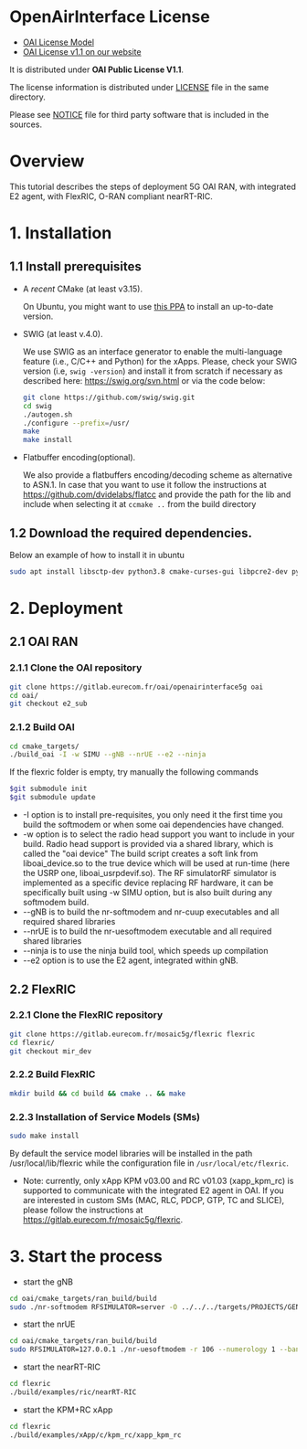 # OpenAirInterface License #

 *  [OAI License Model](http://www.openairinterface.org/?page_id=101)
 *  [OAI License v1.1 on our website](http://www.openairinterface.org/?page_id=698)

It is distributed under **OAI Public License V1.1**.

The license information is distributed under [LICENSE](LICENSE) file in the same directory.

Please see [NOTICE](NOTICE.md) file for third party software that is included in the sources.

# Overview

This tutorial describes the steps of deployment 5G OAI RAN, with integrated E2 agent, with FlexRIC, O-RAN compliant nearRT-RIC.

# 1. Installation

## 1.1 Install prerequisites

- A *recent* CMake (at least v3.15). 

  On Ubuntu, you might want to use [this PPA](https://apt.kitware.com/) to install an up-to-date version.

- SWIG (at least  v.4.0). 

  We use SWIG as an interface generator to enable the multi-language feature (i.e., C/C++ and Python) for the xApps. Please, check your SWIG version (i.e, `swig
  -version`) and install it from scratch if necessary as described here: https://swig.org/svn.html or via the code below: 
  
  ```bash
  git clone https://github.com/swig/swig.git
  cd swig
  ./autogen.sh
  ./configure --prefix=/usr/
  make
  make install
  ```

- Flatbuffer encoding(optional). 
  
  We also provide a flatbuffers encoding/decoding scheme as alternative to ASN.1. In case that you want to use it  follow the
  instructions at https://github.com/dvidelabs/flatcc and provide the path for the lib and include when selecting it at `ccmake ..` from the build directory 

## 1.2 Download the required dependencies. 

Below an example of how to install it in ubuntu
```bash
sudo apt install libsctp-dev python3.8 cmake-curses-gui libpcre2-dev python-dev
```

# 2. Deployment

## 2.1 OAI RAN

### 2.1.1 Clone the OAI repository
```bash
git clone https://gitlab.eurecom.fr/oai/openairinterface5g oai
cd oai/
git checkout e2_sub
```

### 2.1.2 Build OAI
```bash
cd cmake_targets/
./build_oai -I -w SIMU --gNB --nrUE --e2 --ninja
```
If the flexric folder is empty, try manually the following commands

```bash
$git submodule init
$git submodule update
```

 * -I option is to install pre-requisites, you only need it the first time you build the softmodem or when some oai dependencies have changed.
 * -w option is to select the radio head support you want to include in your build. Radio head support is provided via a shared library, which is called the "oai device" The build script creates a soft link from liboai_device.so to the true device which will be used at run-time (here the USRP one, liboai_usrpdevif.so). The RF simulatorRF simulator is implemented as a specific device replacing RF hardware, it can be specifically built using -w SIMU option, but is also built during any softmodem build.
 * --gNB is to build the nr-softmodem and nr-cuup executables and all required shared libraries
 * --nrUE is to build the nr-uesoftmodem executable and all required shared libraries
 * --ninja is to use the ninja build tool, which speeds up compilation
 * --e2 option is to use the E2 agent, integrated within gNB.

## 2.2 FlexRIC

### 2.2.1 Clone the FlexRIC repository
```bash
git clone https://gitlab.eurecom.fr/mosaic5g/flexric flexric
cd flexric/
git checkout mir_dev
```

### 2.2.2 Build FlexRIC
```bash
mkdir build && cd build && cmake .. && make
```

### 2.2.3 Installation of Service Models (SMs)
```bash
sudo make install
```

By default the service model libraries will be installed in the path /usr/local/lib/flexric while the configuration file in `/usr/local/etc/flexric`.

 * Note: currently, only xApp KPM v03.00 and RC v01.03 (xapp_kpm_rc) is supported to communicate with the integrated E2 agent in OAI. If you are interested in custom SMs (MAC, RLC, PDCP, GTP, TC and SLICE), please follow the instructions at https://gitlab.eurecom.fr/mosaic5g/flexric.

# 3. Start the process

* start the gNB
```bash
cd oai/cmake_targets/ran_build/build
sudo ./nr-softmodem RFSIMULATOR=server -O ../../../targets/PROJECTS/GENERIC-NR-5GC/CONF/gnb.sa.band78.fr1.106PRB.usrpb210.conf --gNBs.[0].min_rxtxtime 6 --rfsim --sa
```

* start the nrUE
```bash
cd oai/cmake_targets/ran_build/build
sudo RFSIMULATOR=127.0.0.1 ./nr-uesoftmodem -r 106 --numerology 1 --band 78 -C 3619200000 --nokrnmod --rfsim --sa --uicc0.imsi 001010000000001
```

* start the nearRT-RIC
```bash
cd flexric
./build/examples/ric/nearRT-RIC
```

* start the KPM+RC xApp
```bash
cd flexric
./build/examples/xApp/c/kpm_rc/xapp_kpm_rc
```


